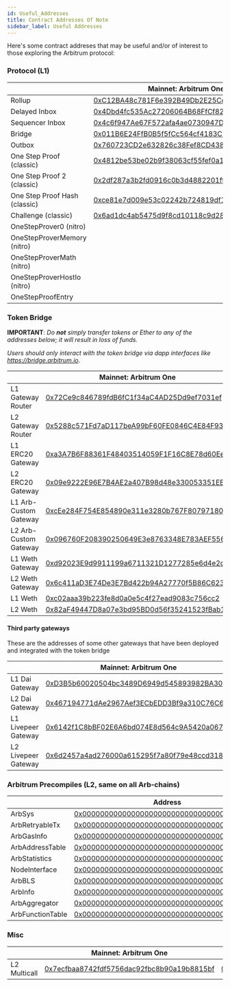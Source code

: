 ```yaml
---
id: Useful_Addresses
title: Contract Addresses Of Note
sidebar_label: Useful Addresses
---
```


Here's some contract addreses that may be useful and/or of interest to those exploring the Arbitrum protocol:

### Protocol (L1)

|                               | Mainnet: Arbitrum One                                                                                                 | Arb-Rinkeby                                                                                                                   | Nitro Goerli Rollup                                                                                                          |
| ----------------------------- | --------------------------------------------------------------------------------------------------------------------- | ----------------------------------------------------------------------------------------------------------------------------- | ---------------------------------------------------------------------------------------------------------------------------- |
| Rollup                        | [0xC12BA48c781F6e392B49Db2E25Cd0c28cD77531A](https://etherscan.io/address/0xC12BA48c781F6e392B49Db2E25Cd0c28cD77531A) | [0xFe2c86CF40F89Fe2F726cFBBACEBae631300b50c](https://rinkeby.etherscan.io/address/0xFe2c86CF40F89Fe2F726cFBBACEBae631300b50c) | [0x45e5cAea8768F42B385A366D3551Ad1e0cbFAb17](https://goerli.etherscan.io/address/0x45e5cAea8768F42B385A366D3551Ad1e0cbFAb17) |
| Delayed Inbox                 | [0x4Dbd4fc535Ac27206064B68FfCf827b0A60BAB3f](https://etherscan.io/address/0x4Dbd4fc535Ac27206064B68FfCf827b0A60BAB3f) | [0x578BAde599406A8fE3d24Fd7f7211c0911F5B29e](https://rinkeby.etherscan.io/address/0x578BAde599406A8fE3d24Fd7f7211c0911F5B29e) | [0x6BEbC4925716945D46F0Ec336D5C2564F419682C](https://goerli.etherscan.io/address/0x6BEbC4925716945D46F0Ec336D5C2564F419682C) |
| Sequencer Inbox               | [0x4c6f947Ae67F572afa4ae0730947DE7C874F95Ef](https://etherscan.io/address/0x4c6f947Ae67F572afa4ae0730947DE7C874F95Ef) | [0xe1ae39e91c5505f7f0ffc9e2bbf1f6e1122dcfa8](https://rinkeby.etherscan.io/address/0xe1ae39e91c5505f7f0ffc9e2bbf1f6e1122dcfa8) | [0x0484A87B144745A2E5b7c359552119B6EA2917A9](https://goerli.etherscan.io/address/0x0484A87B144745A2E5b7c359552119B6EA2917A9) |
| Bridge                        | [0x011B6E24FfB0B5f5fCc564cf4183C5BBBc96D515](https://etherscan.io/address/0x011B6E24FfB0B5f5fCc564cf4183C5BBBc96D515) | [0x9a28e783c47bbeb813f32b861a431d0776681e95](https://rinkeby.etherscan.io/address/0x9a28e783c47bbeb813f32b861a431d0776681e95) | [0xaf4159a80b6cc41ed517db1c453d1ef5c2e4db72](https://goerli.etherscan.io/address/0xaf4159a80b6cc41ed517db1c453d1ef5c2e4db72) |
| Outbox                        | [0x760723CD2e632826c38Fef8CD438A4CC7E7E1A40](https://etherscan.io/address/0x760723CD2e632826c38Fef8CD438A4CC7E7E1A40) | [0x2360A33905dc1c72b12d975d975F42BaBdcef9F3](https://rinkeby.etherscan.io/address/0x2360A33905dc1c72b12d975d975F42BaBdcef9F3) | [0x45Af9Ed1D03703e480CE7d328fB684bb67DA5049](https://goerli.etherscan.io/address/0x45Af9Ed1D03703e480CE7d328fB684bb67DA5049) |
| One Step Proof (classic)      | [0x4812be53be02b9f38063cf55fef0a19d2ba8bb3a](https://etherscan.io/address/0x4812be53be02b9f38063cf55fef0a19d2ba8bb3a) | [0x6210a4eD13A487a5925EBe956b7a6E0b83325DA4](https://rinkeby.etherscan.io/address/0x6210a4eD13A487a5925EBe956b7a6E0b83325DA4) |                                                                                                                              |
| One Step Proof 2 (classic)    | [0x2df287a3b2fd0916c0b3d4882201ff360acd6ec3](https://etherscan.io/address/0x2df287a3b2fd0916c0b3d4882201ff360acd6ec3) | [0xb1F17484b93037d898b86E760fFA4B1E62445B8e](https://rinkeby.etherscan.io/address/0xb1F17484b93037d898b86E760fFA4B1E62445B8e) |                                                                                                                              |
| One Step Proof Hash (classic) | [0xce81e7d009e53c02242b724819df1869da5e9fd8](https://etherscan.io/address/0xce81e7d009e53c02242b724819df1869da5e9fd8) | [0x0Cfb138F6Ca11D794907FA9cC01920EB93CBFF45](https://rinkeby.etherscan.io/address/0x0Cfb138F6Ca11D794907FA9cC01920EB93CBFF45) |                                                                                                                              |
| Challenge (classic)           | [0x6ad1dc4ab5475d9f8cd10118c9d28b06f0c8a2d9](https://etherscan.io/address/0x6ad1dc4ab5475d9f8cd10118c9d28b06f0c8a2d9) | [0x57094dcd1F928076FaEe852EDdb933997845A4e4](https://rinkeby.etherscan.io/address/0x57094dcd1F928076FaEe852EDdb933997845A4e4) |                                                                                                                              |
| OneStepProver0 (nitro)        |                                                                                                                       |                                                                                                                               | [0xD7422f07fe48f6e82E40587feb2acaE1451f08A6](https://goerli.etherscan.io/address/0xD7422f07fe48f6e82E40587feb2acaE1451f08A6) |
| OneStepProverMemory (nitro)   |                                                                                                                       |                                                                                                                               | [0x9221854E95283670E58738805a2d20405d17682E](https://goerli.etherscan.io/address/0x9221854E95283670E58738805a2d20405d17682E) |
| OneStepProverMath (nitro)     |                                                                                                                       |                                                                                                                               | [0xFe18aB9B105a8C13Fbd67a0DaCb1C70e84Bb5d5E](https://goerli.etherscan.io/address/0xFe18aB9B105a8C13Fbd67a0DaCb1C70e84Bb5d5E) |
| OneStepProverHostIo (nitro)   |                                                                                                                       |                                                                                                                               | [0x5518772ddb8e65416c6572E28BE58dAfc8A3834c](https://goerli.etherscan.io/address/0x5518772ddb8e65416c6572E28BE58dAfc8A3834c) |
| OneStepProofEntry             |                                                                                                                       |                                                                                                                               | [0xe46a0585C3Cb05AaE200161534Af1aE5Dff61294](https://goerli.etherscan.io/address/wwww)                                       |

### Token Bridge

**IMPORTANT**: _Do **not** simply transfer tokens or Ether to any of the addresses below; it will result in loss of funds._

_Users should only interact with the token bridge via dapp interfaces like https://bridge.arbitrum.io_.

|                       | Mainnet: Arbitrum One                                                                                                 | Arb-Rinkeby                                                                                                                   | Nitro Goerli Rollup                                                                                                                         |
| --------------------- | --------------------------------------------------------------------------------------------------------------------- | ----------------------------------------------------------------------------------------------------------------------------- | ------------------------------------------------------------------------------------------------------------------------------------------- |
| L1 Gateway Router     | [0x72Ce9c846789fdB6fC1f34aC4AD25Dd9ef7031ef](https://etherscan.io/address/0x72Ce9c846789fdB6fC1f34aC4AD25Dd9ef7031ef) | [0x70C143928eCfFaf9F5b406f7f4fC28Dc43d68380](https://rinkeby.etherscan.io/address/0x70C143928eCfFaf9F5b406f7f4fC28Dc43d68380) | [0x4c7708168395aEa569453Fc36862D2ffcDaC588c](https://goerli.etherscan.io/address/0x4c7708168395aEa569453Fc36862D2ffcDaC588c)                |
| L2 Gateway Router     | [0x5288c571Fd7aD117beA99bF60FE0846C4E84F933](https://arbiscan.io/address/0x5288c571Fd7aD117beA99bF60FE0846C4E84F933)  | [0x9413AD42910c1eA60c737dB5f58d1C504498a3cD](https://testnet.arbiscan.io/address/0x9413AD42910c1eA60c737dB5f58d1C504498a3cD)  | [0xE5B9d8d42d656d1DcB8065A6c012FE3780246041](https://goerli-rollup-explorer.arbitrum.io/address/0xE5B9d8d42d656d1DcB8065A6c012FE3780246041) |
| L1 ERC20 Gateway      | [0xa3A7B6F88361F48403514059F1F16C8E78d60EeC](https://etherscan.io/address/0xa3A7B6F88361F48403514059F1F16C8E78d60EeC) | [0x91169Dbb45e6804743F94609De50D511C437572E](https://rinkeby.etherscan.io/address/0x91169Dbb45e6804743F94609De50D511C437572E) | [0x715D99480b77A8d9D603638e593a539E21345FdF](https://goerli.etherscan.io/address/0x715D99480b77A8d9D603638e593a539E21345FdF)                |
| L2 ERC20 Gateway      | [0x09e9222E96E7B4AE2a407B98d48e330053351EEe](https://arbiscan.io/address/0x09e9222E96E7B4AE2a407B98d48e330053351EEe)  | [0x195C107F3F75c4C93Eba7d9a1312F19305d6375f](https://testnet.arbiscan.io/address/0x195C107F3F75c4C93Eba7d9a1312F19305d6375f)  | [0x2eC7Bc552CE8E51f098325D2FcF0d3b9d3d2A9a2](https://goerli-rollup-explorer.arbitrum.io/address/0x2eC7Bc552CE8E51f098325D2FcF0d3b9d3d2A9a2) |
| L1 Arb-Custom Gateway | [0xcEe284F754E854890e311e3280b767F80797180d](https://etherscan.io/address/0xcEe284F754E854890e311e3280b767F80797180d) | [0x917dc9a69F65dC3082D518192cd3725E1Fa96cA2](https://rinkeby.etherscan.io/address/0x917dc9a69F65dC3082D518192cd3725E1Fa96cA2) | [0x9fDD1C4E4AA24EEc1d913FABea925594a20d43C7](https://goerli.etherscan.io/address/0x9fDD1C4E4AA24EEc1d913FABea925594a20d43C7)                |
| L2 Arb-Custom Gateway | [0x096760F208390250649E3e8763348E783AEF5562](https://arbiscan.io/address/0x096760F208390250649E3e8763348E783AEF5562)  | [0x9b014455AcC2Fe90c52803849d0002aeEC184a06](https://arbiscan.io/address/0x9b014455AcC2Fe90c52803849d0002aeEC184a06)          | [0x8b6990830cF135318f75182487A4D7698549C717](https://goerli-rollup-explorer.arbitrum.io/address/0x8b6990830cF135318f75182487A4D7698549C717) |
| L1 Weth Gateway       | [0xd92023E9d9911199a6711321D1277285e6d4e2db](https://etherscan.io/address/0xd92023E9d9911199a6711321D1277285e6d4e2db) | [0x81d1a19cf7071732D4313c75dE8DD5b8CF697eFD](https://rinkeby.etherscan.io/address/0x81d1a19cf7071732D4313c75dE8DD5b8CF697eFD) | [0x6e244cD02BBB8a6dbd7F626f05B2ef82151Ab502](https://goerli.etherscan.io/address/0x6e244cD02BBB8a6dbd7F626f05B2ef82151Ab502)                |
| L2 Weth Gateway       | [0x6c411aD3E74De3E7Bd422b94A27770f5B86C623B](https://arbiscan.io/address/0x6c411aD3E74De3E7Bd422b94A27770f5B86C623B)  | [0xf94bc045c4E926CC0b34e8D1c41Cd7a043304ac9](https://testnet.arbiscan.io/address/0xf94bc045c4E926CC0b34e8D1c41Cd7a043304ac9)  | [0xf9F2e89c8347BD96742Cc07095dee490e64301d6](https://goerli-rollup-explorer.arbitrum.io/address/0xf9F2e89c8347BD96742Cc07095dee490e64301d6) |
| L1 Weth               | [0xc02aaa39b223fe8d0a0e5c4f27ead9083c756cc2](https://etherscan.io/address/0xc02aaa39b223fe8d0a0e5c4f27ead9083c756cc2) | [0xc778417E063141139Fce010982780140Aa0cD5Ab](https://rinkeby.etherscan.io/address/0xc778417E063141139Fce010982780140Aa0cD5Ab) | [0xB4FBF271143F4FBf7B91A5ded31805e42b2208d6](https://goerli.etherscan.io/address/0xB4FBF271143F4FBf7B91A5ded31805e42b2208d6)                |
| L2 Weth               | [0x82aF49447D8a07e3bd95BD0d56f35241523fBab1](https://arbiscan.io/address/0x82aF49447D8a07e3bd95BD0d56f35241523fBab1)  | [0xB47e6A5f8b33b3F17603C83a0535A9dcD7E32681](https://arbiscan.io/address/0xB47e6A5f8b33b3F17603C83a0535A9dcD7E32681)          | [0xe39Ab88f8A4777030A534146A9Ca3B52bd5D43A3](https://goerli-rollup-explorer.arbitrum.io/address/0xe39Ab88f8A4777030A534146A9Ca3B52bd5D43A3) |

#### Third party gateways

These are the addresses of some other gateways that have been deployed and integrated with the token bridge

|                     | Mainnet: Arbitrum One                                                                                                 | Arb-Rinkeby                                                                                                                   |
| ------------------- | --------------------------------------------------------------------------------------------------------------------- | ----------------------------------------------------------------------------------------------------------------------------- |
| L1 Dai Gateway      | [0xD3B5b60020504bc3489D6949d545893982BA3011](https://etherscan.io/address/0xD3B5b60020504bc3489D6949d545893982BA3011) | [0x10E6593CDda8c58a1d0f14C5164B376352a55f2F](https://rinkeby.etherscan.io/address/0x10E6593CDda8c58a1d0f14C5164B376352a55f2F) |
| L2 Dai Gateway      | [0x467194771dAe2967Aef3ECbEDD3Bf9a310C76C65](https://arbiscan.io/address/0x467194771dAe2967Aef3ECbEDD3Bf9a310C76C65)  | [0x467194771dAe2967Aef3ECbEDD3Bf9a310C76C65](https://testnet.arbiscan.io/address/0x467194771dAe2967Aef3ECbEDD3Bf9a310C76C65)  |
| L1 Livepeer Gateway | [0x6142f1C8bBF02E6A6bd074E8d564c9A5420a0676](https://etherscan.io/address/0x6142f1C8bBF02E6A6bd074E8d564c9A5420a0676) | [0x831C51Cd8A38C3E42D98Acd77F06BF537D29800e](https://rinkeby.etherscan.io/address/0x831C51Cd8A38C3E42D98Acd77F06BF537D29800e) |
| L2 Livepeer Gateway | [0x6d2457a4ad276000a615295f7a80f79e48ccd318](https://arbiscan.io/address/0x6D2457a4ad276000A615295f7A80F79E48CcD318)  | [0x7e0ba3791b23d0d577cf8d09c4fdd5821222208c](https://testnet.arbiscan.io/address/0x7e0ba3791b23d0d577cf8d09c4fdd5821222208c)  |

### Arbitrum Precompiles (L2, same on all Arb-chains)

|                  | Address                                                                                                              |
| ---------------- | -------------------------------------------------------------------------------------------------------------------- |
| ArbSys           | [0x0000000000000000000000000000000000000064](https://arbiscan.io/address/0x0000000000000000000000000000000000000064) |
| ArbRetryableTx   | [0x000000000000000000000000000000000000006E](https://arbiscan.io/address/0x000000000000000000000000000000000000006E) |
| ArbGasInfo       | [0x000000000000000000000000000000000000006C](https://arbiscan.io/address/0x000000000000000000000000000000000000006C) |
| ArbAddressTable  | [0x0000000000000000000000000000000000000066](https://arbiscan.io/address/0x0000000000000000000000000000000000000066) |
| ArbStatistics    | [0x000000000000000000000000000000000000006F](https://arbiscan.io/address/0x000000000000000000000000000000000000006F) |
| NodeInterface    | [0x00000000000000000000000000000000000000C8](https://arbiscan.io/address/0x00000000000000000000000000000000000000C8) |
| ArbBLS           | [0x0000000000000000000000000000000000000067](https://arbiscan.io/address/0x0000000000000000000000000000000000000067) |
| ArbInfo          | [0x0000000000000000000000000000000000000065](https://arbiscan.io/address/0x0000000000000000000000000000000000000065) |
| ArbAggregator    | [0x000000000000000000000000000000000000006D](https://arbiscan.io/address/0x000000000000000000000000000000000000006D) |
| ArbFunctionTable | [0x0000000000000000000000000000000000000068](https://arbiscan.io/address/0x0000000000000000000000000000000000000068) |

### Misc

|              | Mainnet: Arbitrum One                                                                                                |                                                         Arb-Rinkeby                                                          | Nitro Goerli Rollup                                                                                                                         |
| ------------ | -------------------------------------------------------------------------------------------------------------------- | :--------------------------------------------------------------------------------------------------------------------------: | ------------------------------------------------------------------------------------------------------------------------------------------- |
| L2 Multicall | [0x7ecfbaa8742fdf5756dac92fbc8b90a19b8815bf](https://arbiscan.io/address/0x7ecfbaa8742fdf5756dac92fbc8b90a19b8815bf) | [0x7ecfbaa8742fdf5756dac92fbc8b90a19b8815bf](https://testnet.arbiscan.io/address/0x7ecfbaa8742fdf5756dac92fbc8b90a19b8815bf) | [0x108B25170319f38DbED14cA9716C54E5D1FF4623](https://goerli-rollup-explorer.arbitrum.io/address/0xe39Ab88f8A4777030A534146A9Ca3B52bd5D43A3) |

